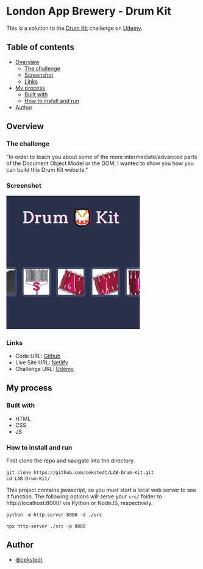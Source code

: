 # London App Brewery - Drum Kit

This is a solution to the [Drum Kit](https://www.udemy.com/course/the-complete-web-development-bootcamp/learn/lecture/12383928) challenge on [Udemy](https://www.udemy.com/course/the-complete-web-development-bootcamp/).

## Table of contents

- [Overview](#overview)
  - [The challenge](#the-challenge)
  - [Screenshot](#screenshot)
  - [Links](#links)
- [My process](#my-process)
  - [Built with](#built-with)
  - [How to install and run](#how-to-install-and-run)
- [Author](#author)

## Overview

### The challenge

"In order to teach you about some of the more intermediate/advanced parts of the Document Object Model or the DOM, I wanted to show you how you can build this Drum Kit website."

### Screenshot

![Screenshot](./thumbnail.png)

### Links

- Code URL: [Github](https://github.com/cekstedt/LAB-Drum-Kit)
- Live Site URL: [Netlify](https://storied-churros-50a5f4.netlify.app/)
- Challenge URL: [Udemy](https://www.udemy.com/course/the-complete-web-development-bootcamp/learn/lecture/12383928)

## My process

### Built with

- HTML
- CSS
- JS

### How to install and run

First clone the repo and navigate into the directory.
```
git clone https://github.com/cekstedt/LAB-Drum-Kit.git
cd LAB-Drum-Kit/
```

This project contains javascript, so you must start a local web server to see it function. The following options will serve your `src/` folder to http://localhost:8000/ via Python or NodeJS, respectively.

```
python -m http.server 8000 -d ./src
```

```
npx http-server ./src -p 8000
```

## Author

- [@cekstedt](https://github.com/cekstedt)